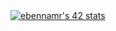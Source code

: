 <a href="https://www.instagram.com/elmehdi_bennamrouche">
  <img src="https://badge.mediaplus.ma/binary/ebennamr" alt="ebennamr's 42 stats" />
</a>
